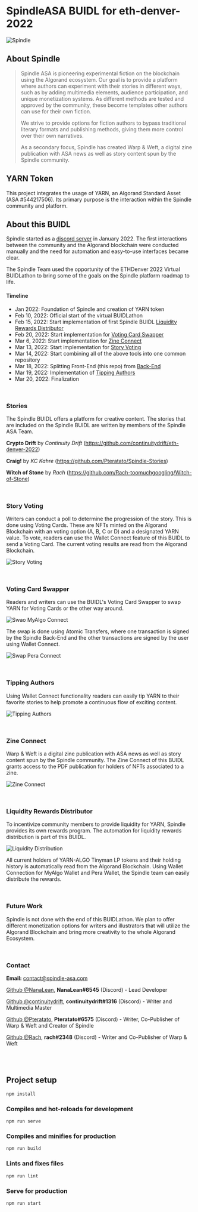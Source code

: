 # SpindleASA BUIDL for eth-denver-2022

![Spindle](https://user-images.githubusercontent.com/29375437/159180074-bc4f46df-4c9f-4e6b-b3f5-eae1a861651f.png)

## About Spindle

>Spindle ASA is pioneering experimental fiction on the blockchain using the Algorand ecosystem. Our goal is to provide a platform where authors can experiment with their stories in different ways, such as by adding multimedia elements, audience participation, and unique monetization systems. As different methods are tested and approved by the community, these become templates other authors can use for their own fiction.
>
>We strive to provide options for fiction authors to bypass traditional literary formats and publishing methods, giving them more control over their own narratives. 
>
>As a secondary focus, Spindle has created Warp & Weft, a digital zine publication with ASA news as well as story content spun by the Spindle community.

## YARN Token

This project integrates the usage of YARN, an Algorand Standard Asset (ASA #544217506). Its primary purpose is the interaction within the Spindle community and platform.

## About this BUIDL

Spindle started as a [discord server](https://discord.gg/Wr9AFCdtNr) in January 2022. The first interactions between the community and the Algorand blockchain were conducted manually and the need for automation and easy-to-use interfaces became clear.

The Spindle Team used the opportunity of the ETHDenver 2022 Virtual BUIDLathon to bring some of the goals on the Spindle platform roadmap to life.

#### Timeline
- Jan 2022: Foundation of Spindle and creation of YARN token
- Feb 10, 2022: Official start of the virtual BUIDLathon
- Feb 15, 2022: Start implementation of first Spindle BUIDL [Liquidity Rewards Distributor](#liquidity-rewards-distributor)
- Feb 20, 2022: Start implementation for [Voting Card Swapper](#voting-card-swapper)
- Mar 6, 2022: Start implementation for [Zine Connect](#zine-connect)
- Mar 13, 2022: Start implementation for [Story Voting](#story-voting)
- Mar 14, 2022: Start combining all of the above tools into one common repository
- Mar 18, 2022: Splitting Front-End (this repo) from [Back-End](https://github.com/SpindleASA/spindle-backend)
- Mar 19, 2022: Implementation of [Tipping Authors](#tipping-authors)
- Mar 20, 2022: Finalization

<br />

### Stories
The Spindle BUIDL offers a platform for creative content. The stories that are included on the Spindle BUIDL are written by members of the Spindle ASA Team.

**Crypto Drift** by *Continuity Drift* (https://github.com/continuitydrift/eth-denver-2022)

**Craig!** by *KC Kahre* (https://github.com/Pteratato/Spindle-Stories)

**Witch of Stone** by *Rach* (https://github.com/Rach-toomuchgoogling/Witch-of-Stone)

<br />

### Story Voting

Writers can conduct a poll to determine the progression of the story. This is done using Voting Cards. These are NFTs minted on the Algorand Blockchain with an voting option (A, B, C or D) and a designated YARN value. To vote, readers can use the Wallet Connect feature of this BUIDL to send a Voting Card. The current voting results are read from the Algorand Blockchain.

![Story Voting](https://user-images.githubusercontent.com/29375437/159131991-9279fa68-a9a9-4268-9fc3-5028e68dd515.png)

<br />

### Voting Card Swapper

Readers and writers can use the BUIDL's Voting Card Swapper to swap YARN for Voting Cards or the other way around. 

![Swao MyAlgo Connect](https://user-images.githubusercontent.com/29375437/159132844-190aa1a0-bdc6-436e-8c5d-68f979d3af90.png)

The swap is done using Atomic Transfers, where one transaction is signed by the Spindle Back-End and the other transactions are signed by the user using Wallet Connect.

![Swap Pera Connect](https://user-images.githubusercontent.com/29375437/159133081-2eab9442-e293-4483-adbb-e48e782e0d67.png)

<br />

### Tipping Authors

Using Wallet Connect functionality readers can easily tip YARN to their favorite stories to help promote a continuous flow of exciting content.

![Tipping Authors](https://user-images.githubusercontent.com/29375437/159136838-fe70ceeb-750a-45d9-9f58-cbc43476f9af.png)

<br />

### Zine Connect
Warp & Weft is a digital zine publication with ASA news as well as story content spun by the Spindle community. The Zine Connect of this BUIDL grants access to the PDF publication for holders of NFTs associated to a zine.

![Zine Connect](https://user-images.githubusercontent.com/29375437/159133121-7c0d822c-fe80-490a-b1e3-37e840650d4c.png)

<br />

### Liquidity Rewards Distributor
To incentivize community members to provide liquidity for YARN, Spindle provides its own rewards program. The automation for liquidity rewards distribution is part of this BUIDL. 

![Liquidity Distribution](https://user-images.githubusercontent.com/29375437/159130901-b81be6ed-12ed-4bbf-bcc0-67b2916b166b.png)

All current holders of YARN-ALGO Tinyman LP tokens and their holding history is automatically read from the Algorand Blockchain. Using Wallet Connection for MyAlgo Wallet and Pera Wallet, the Spindle team can easily distribute the rewards.

<br />

### Future Work
Spindle is not done with the end of this BUIDLathon. We plan to offer different monetization options for writers and illustrators that will utilize the Algorand Blockchain and bring more creativity to the whole Algorand Ecosystem.

<br />

### Contact
**Email:** contact@spindle-asa.com

[Github @NanaLean](https://github.com/NanaLean), **NanaLean#6545** (Discord) - Lead Developer

[Github @continuitydrift](https://github.com/continuitydrift), **continuitydrift#1316** (Discord) - Writer and Multimedia Master

[Github @Pteratato](https://github.com/Pteratato), **Pteratato#6575** (Discord) - Writer, Co-Publisher of Warp & Weft and Creator of Spindle

[Github @Rach](https://github.com/Rach-toomuchgoogling), **rach#2348** (Discord) - Writer and Co-Publisher of Warp & Weft

<br />
<br />

## Project setup
```
npm install
```

### Compiles and hot-reloads for development
```
npm run serve
```

### Compiles and minifies for production
```
npm run build
```

### Lints and fixes files
```
npm run lint
```

### Serve for production
```
npm run start
```
